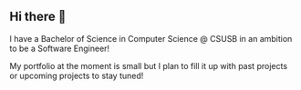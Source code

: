 ## Hi there 👋

<!--
**CettleK/CettleK** is a ✨ _special_ ✨ repository because its `README.md` (this file) appears on your GitHub profile.

Here are some ideas to get you started:

- 🔭 I’m currently working on ...
- 🌱 I’m currently learning ...
- 👯 I’m looking to collaborate on ...
- 🤔 I’m looking for help with ...
- 💬 Ask me about ...
- 📫 How to reach me: ...
- 😄 Pronouns: ...
- ⚡ Fun fact: ...
-->

 I have a Bachelor of Science in Computer Science @ CSUSB in an ambition to be a Software Engineer!

 My portfolio at the moment is small but I plan to fill it up with past projects or upcoming projects to stay tuned!
 
